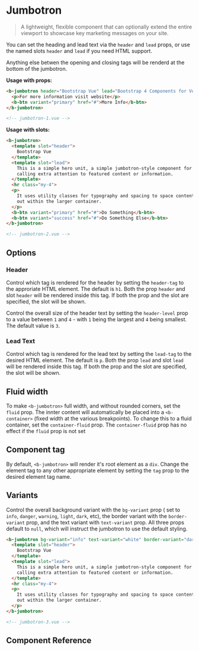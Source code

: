 # Jumbotron

>  A lightweight, flexible component that can optionally extend the entire viewport to
   showcase key marketing messages on your site.

You can set the heading and lead text via the `header` and `lead` props, or use the
named slots `header` and `lead` if you need HTML support.

Anything else betwen the opening and closing tags will be renderd at the bottom of the
jumbotron.

**Usage with props:**
```html
<b-jumbotron header="Bootstrap Vue" lead="Bootstrap 4 Components for Vue.js 2" >
  <p>For more information visit website</p>
  <b-btn variant="primary" href="#">More Info</b-btn>
</b-jumbotron>

<!-- jumbotron-1.vue -->
```

**Usage with slots:**
```html
<b-jumbotron>
  <template slot="header">
    Bootstrap Vue
  </template>
  <template slot="lead">
    This is a simple hero unit, a simple jumbotron-style component for
    calling extra attention to featured content or information.
  </template>
  <hr class="my-4">
  <p>
    It uses utility classes for typography and spacing to space content
    out within the larger container.
  </p>
  <b-btn variant="primary" href="#">Do Something</b-btn>
  <b-btn variant="success" href="#">Do Something Else</b-btn>
</b-jumbotron>

<!-- jumbotron-2.vue -->
```

## Options

### Header
Control which tag is rendered for the header by setting the `header-tag` to the
approriate HTML element. The default is `h1`. Both the prop `header` and slot `header`
will be rendered inside this tag. If both the prop and the slot are specified, the
slot will be shown.

Control the overall size of the header text by setting the `header-level` prop to
a value between `1` and `4` - with `1` being the largest and `4` being smallest. The
default value is `3`.

### Lead Text
Control which tag is rendered for the lead text by setting the `lead-tag` to the
desired HTML element. The default is `p`. Both the prop `lead` and slot `lead`
will be rendered inside this tag. If both the prop and the slot are specified, the
slot will be shown.

## Fluid width
To make `<b-jumbotron>` full width, and without rounded corners, set the `fluid`
prop. The innter content will automatically be placed into a `<b-container>`
(fixed width at the various breakpoints). To change this to a fluid container,
set the `container-fluid` prop. The `container-fluid` prop has no effect if
the `fluid` prop is not set

## Component tag
By default, `<b-jumbotron>` will render it's root element as a `div`. Change
the element tag to any other appropriate element by setting the `tag` prop
to the desired element tag name.

## Variants
Control the overall background variant with the `bg-variant` prop ( set to `info`,
`danger`, `warning`, `light`, `dark`, etc), the border variant with the
`border-variant` prop, and the text variant with `text-variant` prop. All
three props default to `null`, which will instruct the jumbotron to use the
default styling.

```html
<b-jumbotron bg-variant="info" text-variant="white" border-variant="dark">
  <template slot="header">
    Bootstrap Vue
  </template>
  <template slot="lead">
    This is a simple hero unit, a simple jumbotron-style component for
    calling extra attention to featured content or information.
  </template>
  <hr class="my-4">
  <p>
    It uses utility classes for typography and spacing to space content
    out within the larger container.
  </p>
</b-jumbotron>

<!-- jumbotron-3.vue -->
```

## Component Reference
